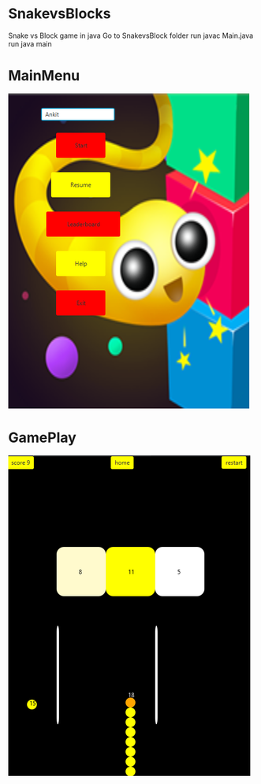 # SnakevsBlocks
Snake vs Block game in java
Go to SnakevsBlock folder
run javac Main.java
run java main

# MainMenu
![MainMenu](https://github.com/ankitcdry1612/SnakevsBlocks/blob/master/Image/MainMenu.png)

# GamePlay
![GamePlay](https://github.com/ankitcdry1612/SnakevsBlocks/blob/master/Image/GamePlay.png)
